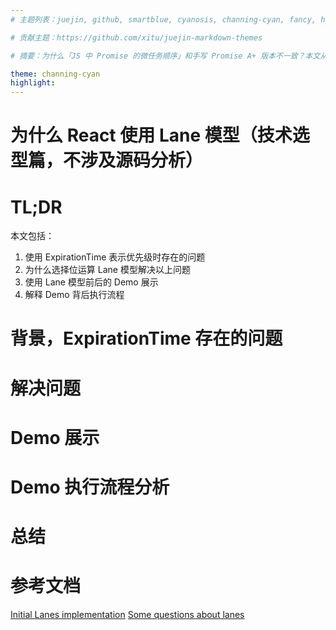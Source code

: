 ```yaml
---
# 主题列表：juejin, github, smartblue, cyanosis, channing-cyan, fancy, hydrogen, condensed-night-purple, greenwillow, v-green, vue-pro, healer-readable, mk-cute, jzman, geek-black, awesome-green, qklhk-chocolate

# 贡献主题：https://github.com/xitu/juejin-markdown-themes

# 摘要：为什么「JS 中 Promise 的微任务顺序」和手写 Promise A+ 版本不一致？本文从 ECMA 规范的角度，理清楚规范对 JS 中 Promise 的定义，并将原理和结论阐述清楚。

theme: channing-cyan
highlight:
---
```


# 为什么 React 使用 Lane 模型（技术选型篇，不涉及源码分析）

# TL;DR

本文包括：

1. 使用 ExpirationTime 表示优先级时存在的问题
2. 为什么选择位运算 Lane 模型解决以上问题
3. 使用 Lane 模型前后的 Demo 展示
4. 解释 Demo 背后执行流程

# 背景，ExpirationTime 存在的问题

# 解决问题

# Demo 展示

# Demo 执行流程分析

# 总结

# 参考文档

[Initial Lanes implementation](https://github.com/facebook/react/pull/18796)
[Some questions about lanes](https://github.com/facebook/react/issues/19804)
